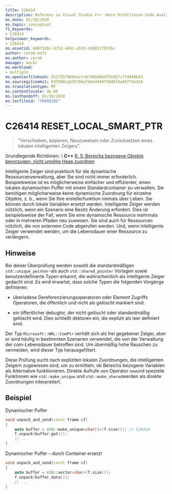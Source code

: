 ```yaml
---
title: C26414
description: Referenz zu Visual Studio C++ -Kern Richtlinien Code Analyse Warnung C26414.
ms.date: 01/29/2020
ms.topic: conceptual
f1_keywords:
- C26414
helpviewer_keywords:
- C26414
ms.assetid: dd875d0c-6752-4491-a533-3e8831795fbc
author: corob-msft
ms.author: corob
manager: markl
ms.workload:
- multiple
ms.openlocfilehash: 9127557969eecfc0746bb0bd791957c7fd448b43
ms.sourcegitcommit: 6375001ab26786af8d4d449f5846f8a49779ed18
ms.translationtype: MT
ms.contentlocale: de-DE
ms.lasthandoff: 01/30/2020
ms.locfileid: "76892102"
---
```

# <a name="c26414-reset_local_smart_ptr"></a>C26414 RESET_LOCAL_SMART_PTR

> "Verschieben, kopieren, Neuzuweisen oder Zurücksetzen eines lokalen intelligenten Zeigers".

Grundlegende Richtlinien: \ **C++**
[R. 5: Bereichs bezogene Objekte bevorzugen, nicht unnötig Heap zuordnen](https://isocpp.github.io/CppCoreGuidelines/CppCoreGuidelines#Rr-scoped)

Intelligente Zeiger sind praktisch für die dynamische Ressourcenverwaltung, aber Sie sind nicht immer erforderlich. Beispielsweise ist es möglicherweise einfacher und effizienter, einen lokalen dynamischen Puffer mit einem Standardcontainer zu verwalten. Sie benötigen möglicherweise keine dynamische Zuordnung für einzelne Objekte, z. b., wenn Sie Ihre erstellerfunktion niemals über Leben. Sie können durch lokale Variablen ersetzt werden. Intelligente Zeiger werden nützlich, wenn ein Szenario eine Besitz Änderung erfordert. Dies ist beispielsweise der Fall, wenn Sie eine dynamische Ressource mehrmals oder in mehreren Pfaden neu zuweisen. Sie sind auch für Ressourcen nützlich, die von externem Code abgerufen werden. Und, wenn intelligente Zeiger verwendet werden, um die Lebensdauer einer Ressource zu verlängern.

## <a name="remarks"></a>Hinweise

Bei dieser Überprüfung werden sowohl die standardmäßigen `std::unique_pointer`-als auch `std::shared_pointer` Vorlagen sowie benutzerdefinierte Typen erkannt, die wahrscheinlich als intelligente Zeiger gedacht sind. Es wird erwartet, dass solche Typen die folgenden Vorgänge definieren:

- überladene Dereferenzierungsoperatoren oder Element Zugriffs Operatoren, die öffentlich und nicht als gelöscht markiert sind.

- ein öffentlicher debugtor, der nicht gelöscht oder standardmäßig gelöscht wird. Dies schließt dektoren ein, die explizit als leer definiert sind.

Der Typ `Microsoft::WRL::ComPtr` verhält sich als frei gegebener Zeiger, aber er wird häufig in bestimmten Szenarien verwendet, die von der Verwaltung der com-Lebensdauer betroffen sind. Um übermäßig hohe Rauschen zu vermeiden, wird dieser Typ herausgefiltert.

Diese Prüfung sucht nach expliziten lokalen Zuordnungen, die intelligenten Zeigern zugewiesen sind, um zu ermitteln, ob Bereichs bezogene Variablen als Alternative funktionieren. Direkte Aufrufe von Operator `new`und spezielle Funktionen wie `std::make_unique` und `std::make_shared`werden als direkte Zuordnungen interpretiert.

## <a name="example"></a>Beispiel

Dynamischer Puffer

```cpp
void unpack_and_send(const frame &f)
{
    auto buffer = std::make_unique<char[]>(f.size()); // C26414
    f.unpack(buffer.get());
    // ...
}
```

Dynamischer Puffer – durch Container ersetzt

```cpp
void unpack_and_send(const frame &f)
{
    auto buffer = std::vector<char>(f.size());
    f.unpack(buffer.data());
    // ...
}
```

